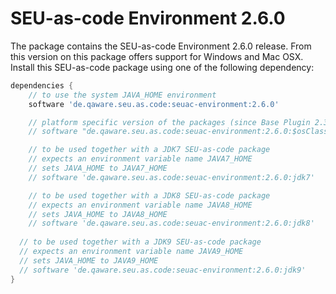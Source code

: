 # SEU-as-code Environment 2.6.0

The package contains the SEU-as-code Environment 2.6.0 release. From this version
on this package offers support for Windows and Mac OSX. Install this SEU-as-code
package using one of the following dependency:

```groovy
dependencies {
	// to use the system JAVA_HOME environment
	software 'de.qaware.seu.as.code:seuac-environment:2.6.0'

	// platform specific version of the packages (since Base Plugin 2.3.0)
	// software "de.qaware.seu.as.code:seuac-environment:2.6.0:$osClassifier"

	// to be used together with a JDK7 SEU-as-code package
	// expects an environment variable name JAVA7_HOME
	// sets JAVA_HOME to JAVA7_HOME
	// software 'de.qaware.seu.as.code:seuac-environment:2.6.0:jdk7'

	// to be used together with a JDK8 SEU-as-code package
	// expects an environment variable name JAVA8_HOME
	// sets JAVA_HOME to JAVA8_HOME
	// software 'de.qaware.seu.as.code:seuac-environment:2.6.0:jdk8'
	
  // to be used together with a JDK9 SEU-as-code package
  // expects an environment variable name JAVA9_HOME
  // sets JAVA_HOME to JAVA9_HOME
  // software 'de.qaware.seu.as.code:seuac-environment:2.6.0:jdk9'
}
```

